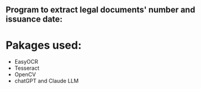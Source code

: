 ## Program to extract legal documents' number and issuance date:
# Pakages used:
- EasyOCR
- Tesseract
- OpenCV
- chatGPT and Claude LLM 
